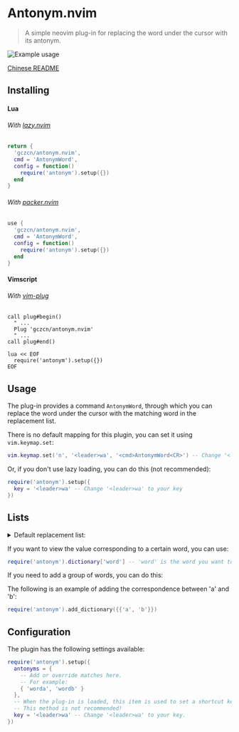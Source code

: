# Antonym.nvim
> A simple neovim plug-in for replacing the word under the cursor with its antonym.

![Example usage](Video.gif)

[Chinese README](https://github.com/gczcn/antonym.nvim/blob/main/README.zh_CN.md)

## Installing
#### Lua
###### With [lazy.nvim](https://github.com/folke/lazy.nvim)
```lua
return {
  'gczcn/antonym.nvim',
  cmd = 'AntonymWord',
  config = function()
    require('antonym').setup({})
  end
}
```

###### With [packer.nvim](https://github.com/wbthomason/packer.nvim)
```lua
use {
  'gczcn/antonym.nvim',
  cmd = 'AntonymWord',
  config = function()
    require('antonym').setup({})
  end
}
```

#### Vimscript
###### With [vim-plug](https://github.com/junegunn/vim-plug)
```vim
call plug#begin()
  " ...
  Plug 'gczcn/antonym.nvim'
  " ...
call plug#end()

lua << EOF
  require('antonym').setup({})
EOF
```

## Usage
The plug-in provides a command `AntonymWord`, through which you can replace the word under the cursor with the matching word in the replacement list.

There is no default mapping for this plugin, you can set it using `vim.keymap.set`:
```lua
vim.keymap.set('n', '<leader>wa', '<cmd>AntonymWord<CR>') -- Change '<leader>wa' to your key
```

Or, if you don't use lazy loading, you can do this (not recommended):
```lua
require('antonym').setup({
  key = '<leader>wa' -- Change '<leader>wa' to your key
})
```

## Lists
<!-- #### Default replacement list: -->
<details><summary>Default replacement list:</summary>

|word_a|word_b|
|-|-|
|acquire|release|
|add|remove|
|advance|retreat|
|allocate|deallocate|
|allow|deny|
|assemble|disassemble|
|assign|deassign|
|associate|dissociate|
|attach|detach|
|begin|end|
|bind|unbind|
|commit|rollback|
|compile|decompile|
|compose|parse|
|compress|decompress|
|connect|disconnect|
|construct|destruct|
|create|destroy|
|do|undo|
|enable|disable|
|encode|decode|
|encrypt|decrypt|
|enqueue|dequeue|
|enter|leave|
|expand|collapse|
|first|last|
|freeze|unfreeze|
|front|back|
|get|set|
|grant|revoke|
|head|tail|
|high|low|
|import|export|
|include|exclude|
|increase|decrease|
|increment|decrement|
|indent|dedent|
|inflate|deflate|
|inject|eject|
|input|output|
|insert|delete|
|install|uninstall|
|left|right|
|Left|Right|
|link|unlink|
|load|unload|
|lock|unlock|
|maximum|minimum|
|new|old|
|next|previous|
|open|close|
|off|on|
|paste|cut|
|push|pop|
|read|write|
|reference|dereference|
|register|deregister|
|resume|suspend|
|select|deselect|
|send|receive|
|serialize|deserialize|
|set|unset|
|show|hide|
|start|stop|
|true|false|
|True|False|
|TRUE|FALSE|
|1|0|
|yes|no|
|Yes|No|
|YES|NO|
|up|down|
|Up|Down|
|upper|lower|

</details>

If you want to view the value corresponding to a certain word, you can use:
```lua
require('antonym').dictionary['word'] -- 'word' is the word you want to find.
```

If you need to add a group of words, you can do this:

The following is an example of adding the correspondence between 'a' and 'b':
```lua
require('antonym').add_dictionary({{'a', 'b'}})
```

## Configuration
The plugin has the following settings available:
```lua
require('antonym').setup({
  antonyms = {
    -- Add or override matches here.
    -- For example:
    { 'worda', 'wordb' }
  },
  -- When the plug-in is loaded, this item is used to set a shortcut key for replacing the word.
  -- This method is not recommended!
  key = '<leader>wa' -- Change '<leader>wa' to your key.
})
```
